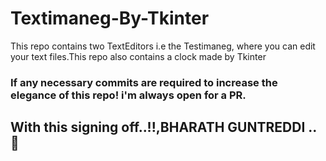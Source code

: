 # Textimaneg-By-Tkinter
This repo contains two TextEditors i.e the Testimaneg, where you can edit your text files.This repo also contains a clock made by Tkinter

<h3>If any necessary commits are required to increase the elegance of this repo! i'm always open for a PR.</h3>

### <h2>With this signing off..!!,BHARATH GUNTREDDI ..🤞</h2>
